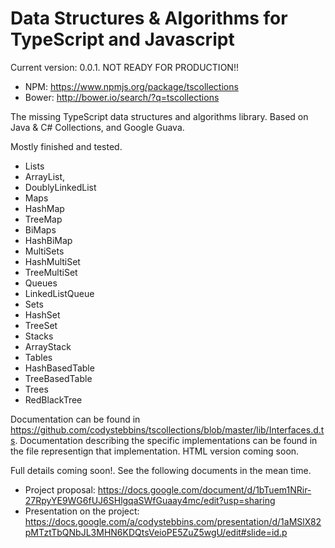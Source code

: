 Data Structures & Algorithms for TypeScript and Javascript
====

Current version: 0.0.1. NOT READY FOR PRODUCTION!!
 * NPM: https://www.npmjs.org/package/tscollections
 * Bower: http://bower.io/search/?q=tscollections

The missing TypeScript data structures and algorithms library. Based on Java & C# Collections, and Google Guava.

Mostly finished and tested.
* Lists
 * ArrayList,
 * DoublyLinkedList
* Maps
 * HashMap
 * TreeMap
* BiMaps
 * HashBiMap
* MultiSets
 * HashMultiSet
 * TreeMultiSet
* Queues
 * LinkedListQueue
* Sets
 * HashSet
 * TreeSet
* Stacks
 * ArrayStack
* Tables
 * HashBasedTable
 * TreeBasedTable
* Trees
 * RedBlackTree

Documentation can be found in https://github.com/codystebbins/tscollections/blob/master/lib/Interfaces.d.ts.
Documentation describing the specific implementations can be found in the file representign that implementation. HTML version coming soon.

Full details coming soon!. See the following documents in the mean time.
* Project proposal: https://docs.google.com/document/d/1bTuem1NRir-27RpyYE9WG6fUJ6SHlgqaSWfGuaay4mc/edit?usp=sharing
* Presentation on the project: https://docs.google.com/a/codystebbins.com/presentation/d/1aMSlX82pMTztTbQNbJL3MHN6KDQtsVeioPE5ZuZ5wgU/edit#slide=id.p